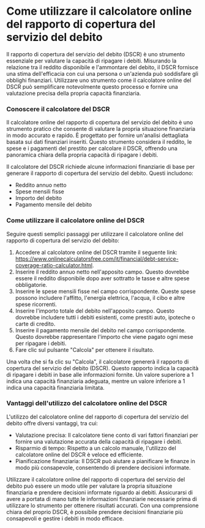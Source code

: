 Come utilizzare il calcolatore online del rapporto di copertura del servizio del debito
=======================================================================================

Il rapporto di copertura del servizio del debito (DSCR) è uno strumento essenziale per valutare la capacità di ripagare i debiti. Misurando la relazione tra il reddito disponibile e l'ammontare del debito, il DSCR fornisce una stima dell'efficacia con cui una persona o un'azienda può soddisfare gli obblighi finanziari. Utilizzare uno strumento come il calcolatore online del DSCR può semplificare notevolmente questo processo e fornire una valutazione precisa della propria capacità finanziaria.

### Conoscere il calcolatore del DSCR

Il calcolatore online del rapporto di copertura del servizio del debito è uno strumento pratico che consente di valutare la propria situazione finanziaria in modo accurato e rapido. È progettato per fornire un'analisi dettagliata basata sui dati finanziari inseriti. Questo strumento considera il reddito, le spese e i pagamenti del prestito per calcolare il DSCR, offrendo una panoramica chiara della propria capacità di ripagare i debiti.

Il calcolatore del DSCR richiede alcune informazioni finanziarie di base per generare il rapporto di copertura del servizio del debito. Questi includono:

- Reddito annuo netto
- Spese mensili fisse
- Importo del debito
- Pagamento mensile del debito

### Come utilizzare il calcolatore online del DSCR

Seguire questi semplici passaggi per utilizzare il calcolatore online del rapporto di copertura del servizio del debito:

1. Accedere al calcolatore online del DSCR tramite il seguente link: <https://www.onlinecalculatorsfree.com/it/financial/debt-service-coverage-ratio-calculator.html>.
2. Inserire il reddito annuo netto nell'apposito campo. Questo dovrebbe essere il reddito disponibile dopo aver sottratto le tasse e altre spese obbligatorie.
3. Inserire le spese mensili fisse nel campo corrispondente. Queste spese possono includere l'affitto, l'energia elettrica, l'acqua, il cibo e altre spese ricorrenti.
4. Inserire l'importo totale del debito nell'apposito campo. Questo dovrebbe includere tutti i debiti esistenti, come prestiti auto, ipoteche o carte di credito.
5. Inserire il pagamento mensile del debito nel campo corrispondente. Questo dovrebbe rappresentare l'importo che viene pagato ogni mese per ripagare i debiti.
6. Fare clic sul pulsante "Calcola" per ottenere il risultato.

Una volta che si fa clic su "Calcola", il calcolatore genererà il rapporto di copertura del servizio del debito (DSCR). Questo rapporto indica la capacità di ripagare i debiti in base alle informazioni fornite. Un valore superiore a 1 indica una capacità finanziaria adeguata, mentre un valore inferiore a 1 indica una capacità finanziaria limitata.

### Vantaggi dell'utilizzo del calcolatore online del DSCR

L'utilizzo del calcolatore online del rapporto di copertura del servizio del debito offre diversi vantaggi, tra cui:

- Valutazione precisa: Il calcolatore tiene conto di vari fattori finanziari per fornire una valutazione accurata della capacità di ripagare i debiti.
- Risparmio di tempo: Rispetto a un calcolo manuale, l'utilizzo del calcolatore online del DSCR è veloce ed efficiente.
- Pianificazione finanziaria: Il DSCR può aiutare a pianificare le finanze in modo più consapevole, consentendo di prendere decisioni informate.

Utilizzare il calcolatore online del rapporto di copertura del servizio del debito può essere un modo utile per valutare la propria situazione finanziaria e prendere decisioni informate riguardo ai debiti. Assicurarsi di avere a portata di mano tutte le informazioni finanziarie necessarie prima di utilizzare lo strumento per ottenere risultati accurati. Con una comprensione chiara del proprio DSCR, è possibile prendere decisioni finanziarie più consapevoli e gestire i debiti in modo efficace.
